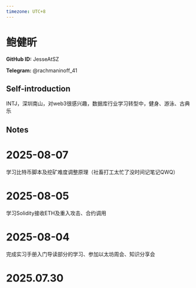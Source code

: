 ```yaml
---
timezone: UTC+8
---
```


# 鲍健昕

**GitHub ID:** JesseAtSZ

**Telegram:** @rachmaninoff_41

## Self-introduction

INTJ，深圳南山，对web3很感兴趣，数据库行业学习转型中，健身、游泳、古典乐

## Notes

<!-- Content_START -->
# 2025-08-07

学习比特币脚本及挖矿难度调整原理（社畜打工太忙了没时间记笔记QWQ）

# 2025-08-05

学习Solidity接收ETH及重入攻击、合约调用

# 2025-08-04

完成实习手册入门导读部分的学习、参加以太坊周会、知识分享会


# 2025.07.30


<!-- Content_END -->
